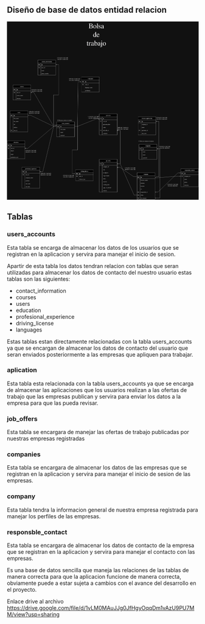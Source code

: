 ## Diseño de base de datos entidad relacion

![Diagrama](./Proyecto-integrado-ER.webp)

## Tablas

### users_accounts

Esta tabla se encarga de almacenar los datos de los usuarios que se registran en la aplicacion y servira para manejar el inicio de sesion.

Apartir de esta tabla los datos tendran relacion con tablas que seran utilizadas para almacenar los datos de contacto del nuestro usuario estas tablas son las siguientes:

- contact_information
- courses
- users
- education
- profesional_experience
- driving_license
- languages

Estas tablas estan directamente relacionadas con la tabla users_accounts ya que se encargan de almacenar los datos de contacto del usuario que seran enviados posteriormente a las empresas que apliquen para trabajar.

### aplication

Esta tabla esta relacionada con la tabla users_accounts ya que se encarga de almacenar las aplicaciones que los usuarios realizan a las ofertas de trabajo que las empresas publican y servira para enviar los datos a la empresa para que las pueda revisar.

### job_offers

Esta tabla se encargara de manejar las ofertas de trabajo publicadas por nuestras empresas registradas

### companies

Esta tabla se encargara de almacenar los datos de las empresas que se registran en la aplicacion y servira para manejar el inicio de sesion de las empresas.

### company

Esta tabla tendra la informacion general de nuestra empresa registrada para manejar los perfiles de las empresas.

### responsble_contact

Esta tabla se encargara de almacenar los datos de contacto de la empresa que se registran en la aplicacion y servira para manejar el contacto con las empresas.

Es una base de datos sencilla que maneja las relaciones de las tablas de manera correcta para que la aplicacion funcione de manera correcta, obviamente puede a estar sujeta a cambios con el avance del desarrollo en el proyecto.

Enlace drive al archivo
https://drive.google.com/file/d/1vLM0MAuJJg0JfHgyOqqDm1vAzU9PU7MM/view?usp=sharing
